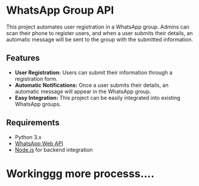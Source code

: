 # WhatsApp Group API

This project automates user registration in a WhatsApp group. Admins can scan their phone to register users, and when a user submits their details, an automatic message will be sent to the group with the submitted information.

## Features

- **User Registration:** Users can submit their information through a registration form.
- **Automatic Notifications:** Once a user submits their details, an automatic message will appear in the WhatsApp group.
- **Easy Integration:** This project can be easily integrated into existing WhatsApp groups.

## Requirements

- Python 3.x
- [WhatsApp Web API](https://github.com/sindresorhus/whatsapp-web.js)
- [Node.js](https://nodejs.org/) for backend integration


<h1>Workinggg more processs....</h1>
